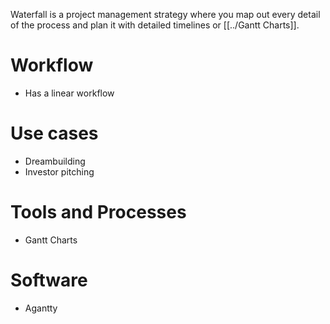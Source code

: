 Waterfall is a project management strategy where you map out every detail of the process and plan it with detailed timelines or [[../Gantt Charts]].

# Workflow
- Has a linear workflow

# Use cases
* Dreambuilding
* Investor pitching

# Tools and Processes
- Gantt Charts

# Software
* Agantty